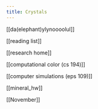 ```yaml
---
title: Crystals
---
```


[[da(elephant)ylynoooolul]]

[[reading list]]

[[research home]]

[[computational color (cs 194)]]

[[computer simulations (eps 109)]]

[[mineral_hw]]

[[November]]



